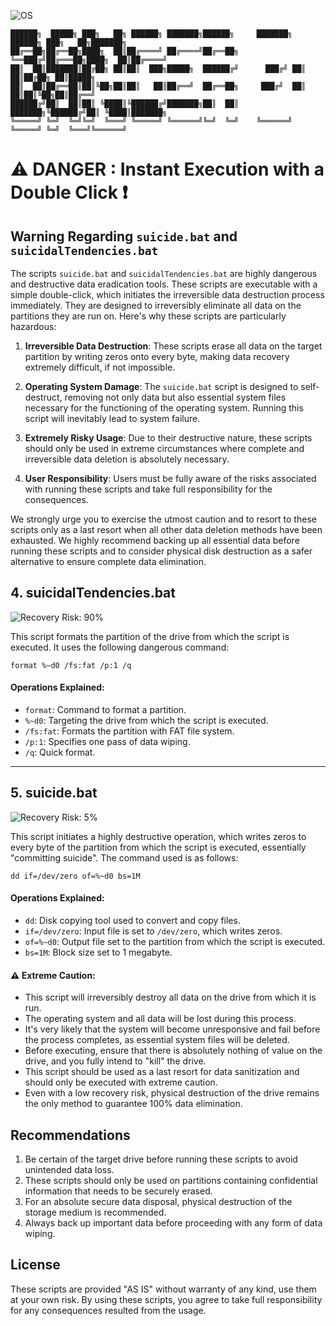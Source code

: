 ![OS](https://img.shields.io/badge/WINDOWS-blue)

```
██████╗  █████╗ ███╗   ██╗ ██████╗ ███████╗██████╗     ███████╗ ██████╗ ███╗   ██╗███████╗
██╔══██╗██╔══██╗████╗  ██║██╔════╝ ██╔════╝██╔══██╗    ╚══███╔╝██╔═══██╗████╗  ██║██╔════╝
██║  ██║███████║██╔██╗ ██║██║  ███╗█████╗  ██████╔╝      ███╔╝ ██║   ██║██╔██╗ ██║█████╗  
██║  ██║██╔══██║██║╚██╗██║██║   ██║██╔══╝  ██╔══██╗     ███╔╝  ██║   ██║██║╚██╗██║██╔══╝  
██████╔╝██║  ██║██║ ╚████║╚██████╔╝███████╗██║  ██║    ███████╗╚██████╔╝██║ ╚████║███████╗
╚═════╝ ╚═╝  ╚═╝╚═╝  ╚═══╝ ╚═════╝ ╚══════╝╚═╝  ╚═╝    ╚══════╝ ╚═════╝ ╚═╝  ╚═══╝╚══════╝
```


# ⚠️ DANGER : Instant Execution with a Double Click ❗

## Warning Regarding `suicide.bat` and `suicidalTendencies.bat`

The scripts `suicide.bat` and `suicidalTendencies.bat` are highly dangerous and destructive data eradication tools. These scripts are executable with a simple double-click, which initiates the irreversible data destruction process immediately. They are designed to irreversibly eliminate all data on the partitions they are run on. Here's why these scripts are particularly hazardous:

1. **Irreversible Data Destruction**: These scripts erase all data on the target partition by writing zeros onto every byte, making data recovery extremely difficult, if not impossible.

2. **Operating System Damage**: The `suicide.bat` script is designed to self-destruct, removing not only data but also essential system files necessary for the functioning of the operating system. Running this script will inevitably lead to system failure.

3. **Extremely Risky Usage**: Due to their destructive nature, these scripts should only be used in extreme circumstances where complete and irreversible data deletion is absolutely necessary.

4. **User Responsibility**: Users must be fully aware of the risks associated with running these scripts and take full responsibility for the consequences.

We strongly urge you to exercise the utmost caution and to resort to these scripts only as a last resort when all other data deletion methods have been exhausted. We highly recommend backing up all essential data before running these scripts and to consider physical disk destruction as a safer alternative to ensure complete data elimination.



## 4. suicidalTendencies.bat
![Recovery Risk: 90%](https://img.shields.io/badge/Recovery%20Risk-90%25-red)

This script formats the partition of the drive from which the script is executed. It uses the following dangerous command:

```batch
format %~d0 /fs:fat /p:1 /q
```

#### Operations Explained:
- `format`: Command to format a partition.
- `%~d0`: Targeting the drive from which the script is executed.
- `/fs:fat`: Formats the partition with FAT file system.
- `/p:1`: Specifies one pass of data wiping.
- `/q`: Quick format.

---


## 5. suicide.bat
![Recovery Risk: 5%](https://img.shields.io/badge/Recovery%20Risk-5%25-green)

This script initiates a highly destructive operation, which writes zeros to every byte of the partition from which the script is executed, essentially "committing suicide". The command used is as follows:

```batch
dd if=/dev/zero of=%~d0 bs=1M
```

#### Operations Explained:
- `dd`: Disk copying tool used to convert and copy files.
- `if=/dev/zero`: Input file is set to `/dev/zero`, which writes zeros.
- `of=%~d0`: Output file set to the partition from which the script is executed.
- `bs=1M`: Block size set to 1 megabyte.

#### ⚠️ Extreme Caution:
- This script will irreversibly destroy all data on the drive from which it is run.
- The operating system and all data will be lost during this process.
- It's very likely that the system will become unresponsive and fail before the process completes, as essential system files will be deleted.
- Before executing, ensure that there is absolutely nothing of value on the drive, and you fully intend to "kill" the drive.
- This script should be used as a last resort for data sanitization and should only be executed with extreme caution.
- Even with a low recovery risk, physical destruction of the drive remains the only method to guarantee 100% data elimination.


## Recommendations

1. Be certain of the target drive before running these scripts to avoid unintended data loss.
2. These scripts should only be used on partitions containing confidential information that needs to be securely erased.
3. For an absolute secure data disposal, physical destruction of the storage medium is recommended.
4. Always back up important data before proceeding with any form of data wiping.

## License

These scripts are provided "AS IS" without warranty of any kind, use them at your own risk. By using these scripts, you agree to take full responsibility for any consequences resulted from the usage.
